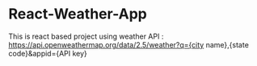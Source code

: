 # React-Weather-App
This is react based project using weather API : https://api.openweathermap.org/data/2.5/weather?q={city name},{state code}&appid={API key}
